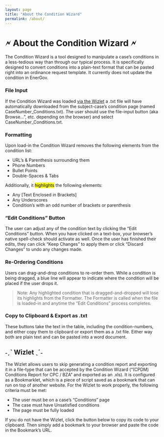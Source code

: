 ```yaml
---
layout: page
title: "About the Condition Wizard"
permalink: /about/
---
```

# 🗲 About the Condition Wizard 🗲
The Condition Wizard is a tool designed to manipulate a case’s conditions in a less-tedious way than through our typical process. It is specifically designed to convert conditions into a plain-text format that can be pasted right into an ordinance request template. It currently does not update the condition in EnerGov.

### File Input
If the Condition Wizard was loaded [via the Wizlet](#ˏˋ-wizlet-ˎˊ) a .txt file will have automatically downloaded from the subject-case’s condition page (named CaseNumber_Conditions.txt). The user should use the file-input button (aka Browse…”, etc. depending on the browser) and select CaseNumber_Conditions.txt.

### Formatting
Upon load-in the Condition Wizard removes the following elements from the condition list:
-	URL’s & Parenthesis surrounding them
-	Phone Numbers
-	Bullet Points
-	Double-Spaces & Tabs

Additionally, it <mark>highlights</mark> the following elements:
-	Any [Text Enclosed in Brackets]
-	Any Underscores
-	Condition’s with an odd number of brackets or parenthesis

### “Edit Conditions” Button
The user can adjust any of the condition text by clicking the “Edit Conditions” button. When you have clicked on a text-box, your browser’s native spell-check should activate as well. Once the user has finished their edits, they can click “Keep Changes” to apply them or click “Discard Changes” to undo any changes made.

### Re-Ordering Conditions
Users can drag-and-drop conditions to re-order them. While a condition is being dragged, a blue line will appear to indicate where the condition will be placed if the user drops it.
>Note: Any highlighted condition that is dragged-and-dropped will lose its highlights from the Formatter. The Formatter is called when the file is loaded-in and anytime the “Edit Conditions” process completes.

### Copy to Clipboard & Export as .txt
These buttons take the text in the table, including the condition-numbers, and either copy them to clipboard or export them as a .txt file. Either way both are plain text and can be pasted into a word document. 

## ˗ˏˋ Wizlet ˎˊ˗
The Wizlet allows users to skip generating a condition report and exporting it in a file-type that can be accepted by the Condition Wizard (“(CPDM) Conditions Report for CPC / BZA” and exported as an .xls). It is configured as a Bookmarklet, which is a piece of script saved as a bookmark that can run on top of another website.
For the Wizlet to work properly, the following criteria must be met:
-	The user must be on a case’s “Conditions” page
-	The case must have Unsatisfied conditions
-	The page must be fully loaded

If you do not have the Wizlet, click the button below to copy its code to your clipboard. Then simply add a bookmark to your browser and paste the code in the Bookmark’s URL.







